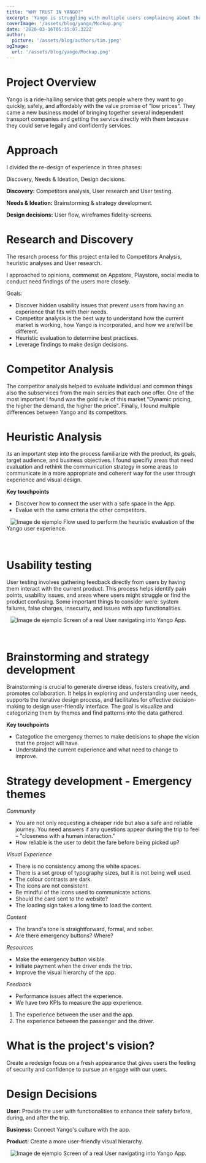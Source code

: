 ```yaml
---
title: "WHY TRUST IN YANGO?"
excerpt: 'Yango is struggling with multiple users complaining about the performance of the Yango App. This case study will focus on analyzing what is going on with the app.'
coverImage: '/assets/blog/yango/Mockup.png'
date: '2020-03-16T05:35:07.322Z'
author:
  picture: '/assets/blog/authors/tim.jpeg'
ogImage:
  url: '/assets/blog/yango/Mockup.png'
---
```


# **Project Overview**

Yango is a ride-hailing service that gets people where they want to go quickly, safely, and affordably with the value promise of "low prices". They came a new business model of bringing together several independent transport companies and getting the service directly with them because they could serve legally and confidently services.

# **Approach**

I divided the re-design of experience in three phases:

Discovery, Needs & Ideation, Design decisions. 

**Discovery:** Competitors analysis, User research and User testing.

**Needs & Ideation:** Brainstorming & strategy development.

**Design decisions:** User flow, wireframes fidelity-screens.

# **Research and Discovery**

The resarch process for this project entailed to Competitors Analysis, heuristic analyses and User research.

I approached to opinions, commenst on Appstore, Playstore, social media to conduct need findings of the users more closely.

Goals:

- ⁠Discover hidden usability issues that prevent users from having an experience that fits with their needs. 
- ⁠Competitor analysis is the best way to understand how the current market is working, how Yango is incorporated, and how we are/will be different.
- ⁠Heuristic evaluation to determine best practices.
- ⁠Leverage findings to make design decisions.

# **Competitor Analysis**

The competitor analysis helped to evaluate individual and common things also the subservices from the main sercies that each one offer. One of the most important I found was the gold rule of this market "Dynamic pricing, the higher the demand, the higher the price". Finally, I found multiple differences between Yango and its competitors.

# **Heuristic Analysis**

its an important step into the process familiarize with the product, its goals, target audience, and business objectives. I found specifiy areas that need evaluation and rethink the communication strategy in some areas to communicate in a more appropriate and coherent way for the user through experience and visual design. 

**Key touchpoints**

- ⁠Discover how to connect the user with a safe space in the App.
- ⁠Evalue with the same criteria the other competitors.
&ensp;

&ensp;
![Image de ejemplo](/assets/blog/yango/map.png)
Flow used to perform the heuristic evaluation of the Yango user experience.
&ensp;

&ensp;

# **Usability testing**

User testing involves gathering feedback directly from users by having them interact with the current product. This process helps identify pain points, usability issues, and areas where users might struggle or find the product confusing. Some important things to consider were: system failures, false charges, insecurity, and issues with app functionalities.
&ensp;

&ensp;
![Image de ejemplo](/assets/blog/yango/testing.png)
Screen of a real User navigating into Yango App.
&ensp;

&ensp;
# **Brainstorming and strategy development**

Brainstorming is crucial to generate diverse ideas, fosters creativity, and promotes collaboration. It helps in exploring and understanding user needs, supports the iterative design process, and facilitates for effective decision-making to design user-friendly interface. The goal is visualize and categorizing them by themes and find patterns into the data gathered.

**Key touchpoints**

- Categotice the emergency themes to make decisions to shape the vision that the project will have.
- Understaind the current experience and what need to change to improve.

# **Strategy development - Emergency themes**

*Community*

- You are not only requesting a cheaper ride but also a safe and reliable journey. You need answers if any questions appear during the trip to feel – "closeness with a human interaction."
- How reliable is the user to debit the fare before being picked up?

*Visual Experience*

- There is no consistency among the white spaces.
- There is a set group of typography sizes, but it is not being well used.
- The colour contrasts are dark.
- The icons are not consistent.
- Be mindful of the icons used to communicate actions.
- Should the card sent to the website?
- The loading sign takes a long time to load the content.

*Content*

- The brand's tone is straightforward, formal, and sober.
- Are there emergency buttons? Where?

*Resources*

- Make the emergency button visible.
- Initiate payment when the driver ends the trip.
- Improve the visual hierarchy of the app.

*Feedback*

- Performance issues affect the experience.
- We have two KPIs to measure the app experience.
1. The experience between the user and the app.
2. The experience between the passenger and the driver.

# **What is the project's vision?**

Create a redesign focus on a fresh appearance that gives users the feeling of security and confidence to pursue an engage with our users.

# **Design Decisions**

**User:** Provide the user with functionalities to enhance their safety before, during, and after the trip.

**Business:** Connect Yango's culture with the app.

**Product:** Create a more user-friendly visual hierarchy.
&ensp;

&ensp;
![Image de ejemplo](/assets/blog/yango/flow2.png)
Screen of a real User navigating into Yango App.
&ensp;

&ensp;
